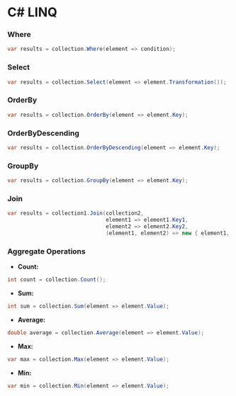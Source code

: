 
# C# LINQ

### Where

```csharp
var results = collection.Where(element => condition);
```

### Select

```csharp
var results = collection.Select(element => element.Transformation());
```

### OrderBy


```csharp
var results = collection.OrderBy(element => element.Key);
```

### OrderByDescending

```csharp
var results = collection.OrderByDescending(element => element.Key);
```

### GroupBy

```csharp
var results = collection.GroupBy(element => element.Key);
```

### Join

```csharp
var results = collection1.Join(collection2,
                               element1 => element1.Key1,
                               element2 => element2.Key2,
                               (element1, element2) => new { element1, element2 });
```

### Aggregate Operations

- **Count:**

```csharp
int count = collection.Count();
```

- **Sum:** 

```csharp
int sum = collection.Sum(element => element.Value);
```

- **Average:** 

```csharp
double average = collection.Average(element => element.Value);
```

- **Max:**

```csharp
var max = collection.Max(element => element.Value);
```

- **Min:**

```csharp
var min = collection.Min(element => element.Value);
```
